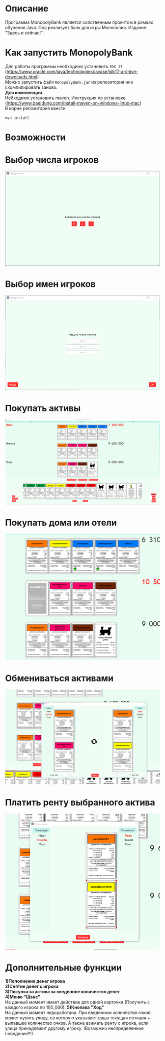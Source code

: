 # Описание
Программа MonopolyBank является собственным проектом в рамках обучения Java.
Она реализует банк для игры Монополия. Издание "Здесь и сейчас!".
# Как запустить MonopolyBank
Для работы программы необходимо установить `JDK 17` (https://www.oracle.com/java/technologies/javase/jdk17-archive-downloads.html)
<br/>
Можно запустить файл `MonopolyBank.jar` из репозитория или скомпилировать заново.<br/>
**Для компиляции**<br/>
Небходимо установить maven. Инструкция по установке (https://www.baeldung.com/install-maven-on-windows-linux-mac)
<br/>
В корне репозитория ввести
```
mvn install
```
# Возможности
# Выбор числа игроков<br/>
![](https://github.com/dwanett/MonopolyBank/blob/master/forreadme/number.png)<br/>
# Выбор имен игроков<br/>
![](https://github.com/dwanett/MonopolyBank/blob/master/forreadme/name.png)<br/>
# Покупать активы<br/>
![](https://github.com/dwanett/MonopolyBank/blob/master/forreadme/rootWindow.png)<br/>
# Покупать дома или отели<br/>
![](https://github.com/dwanett/MonopolyBank/blob/master/forreadme/buyHome.png)<br/>
# Обмениваться активами<br/>
![](https://github.com/dwanett/MonopolyBank/blob/master/forreadme/swap.png)<br/>
# Платить ренту выбранного актива<br/>
![](https://github.com/dwanett/MonopolyBank/blob/master/forreadme/payRent.png)<br/>
# Дополнительные функции
**1)Пополнение денег игрока**<br/>
**2)Снятие денег с игрока**<br/>
**3)Покупка за актива за введенное количество денег**<br/>
**4)Меню "Шанс"**<br/>
На данный момент имеет действие для одной карточки (Получить с каждого игрока по 100_000).
**5)Кнопака "Ход"**<br/>
На данный момент недоработана. При введенном количестве очков может купить улицу, на которую указывает ваша текущая позиция + выпавшее количество очков.
А также взимать ренту с игрока, если улица принадлежит другому игроку. (Возможно неопределенное поведение!!!)
